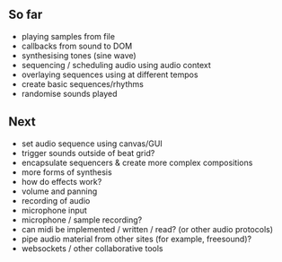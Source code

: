 ## So far
- playing samples from file
- callbacks from sound to DOM
- synthesising tones (sine wave)
- sequencing / scheduling audio using audio context
- overlaying sequences using at different tempos
- create basic sequences/rhythms
- randomise sounds played

## Next
- set audio sequence using canvas/GUI
- trigger sounds outside of beat grid?
- encapsulate sequencers & create more complex compositions
- more forms of synthesis
- how do effects work?
- volume and panning
- recording of audio
- microphone input
- microphone / sample recording?
- can midi be implemented / written / read? (or other audio protocols)
- pipe audio material from other sites (for example, freesound)?
- websockets / other collaborative tools
